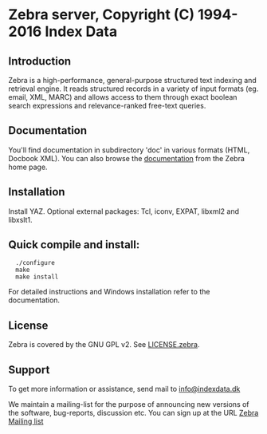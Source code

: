 # Zebra server, Copyright (C) 1994-2016 Index Data

## Introduction

Zebra is a high-performance, general-purpose structured text indexing
and retrieval engine. It reads structured records in a variety of input
formats (eg. email, XML, MARC) and allows access to them through exact
boolean search expressions and relevance-ranked free-text queries. 

## Documentation

You'll find documentation in subdirectory 'doc' in various
formats (HTML, Docbook XML). You can also browse the
[documentation](http://www.indexdata.com/zebra/doc) from the Zebra
home page.

## Installation

Install YAZ. Optional external packages: Tcl, iconv, EXPAT, libxml2
and libxslt1. 

## Quick compile and install:
```
  ./configure
  make
  make install
```

For detailed instructions and Windows installation refer to
the documentation.

## License

Zebra is covered by the GNU GPL v2. See [LICENSE.zebra](LICENSE.zebra).

## Support

To get more information or assistance, send mail to info@indexdata.dk

We maintain a mailing-list for the purpose of announcing new versions of
the software, bug-reports, discussion etc. You can sign up at the URL
[Zebra Mailing
list](http://lists.indexdata.dk/cgi-bin/mailman/listinfo/zebralist)


